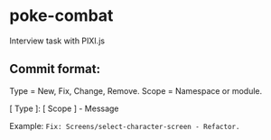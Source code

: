# poke-combat
Interview task with PIXI.js

## Commit format:

Type = New, Fix, Change, Remove.
Scope = Namespace or module.

[ Type ]: [ Scope ] - Message

Example:
  `Fix: Screens/select-character-screen - Refactor.`